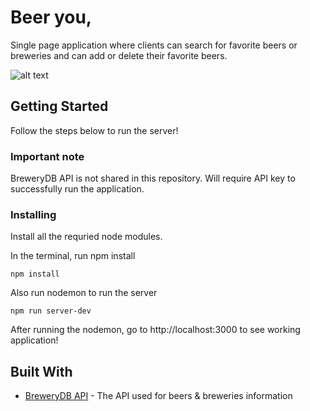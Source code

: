 # Beer you,

Single page application where clients can search for favorite beers or breweries and can add or delete their favorite beers.

![alt text](https://s3-us-west-1.amazonaws.com/realyon/Screen+Shot+2018-12-10+at+8.27.03+PM.png)

## Getting Started

Follow the steps below to run the server!

### Important note

BreweryDB API is not shared in this repository. Will require API key to successfully run the application.

### Installing

Install all the requried node modules.

In the terminal, run npm install

```
npm install
```

Also run nodemon to run the server

```
npm run server-dev
```

After running the nodemon, go to http://localhost:3000 to see working application!

## Built With

- [BreweryDB API](https://www.brewerydb.com/) - The API used for beers & breweries information
